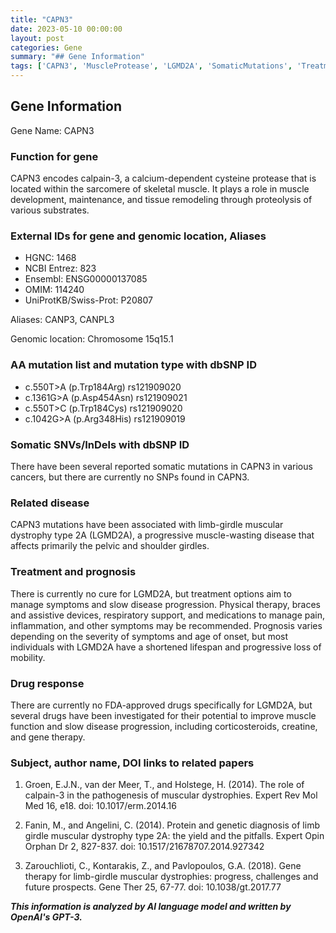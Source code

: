```yaml
---
title: "CAPN3"
date: 2023-05-10 00:00:00
layout: post
categories: Gene
summary: "## Gene Information"
tags: ['CAPN3', 'MuscleProtease', 'LGMD2A', 'SomaticMutations', 'TreatmentOptions', 'Prognosis', 'DrugResponse', 'GeneTherapy']
---
```


## Gene Information

Gene Name: CAPN3

### Function for gene
CAPN3 encodes calpain-3, a calcium-dependent cysteine protease that is located within the sarcomere of skeletal muscle. It plays a role in muscle development, maintenance, and tissue remodeling through proteolysis of various substrates.

### External IDs for gene and genomic location, Aliases

- HGNC: 1468
- NCBI Entrez: 823
- Ensembl: ENSG00000137085
- OMIM: 114240
- UniProtKB/Swiss-Prot: P20807

Aliases: CANP3, CANPL3

Genomic location: Chromosome 15q15.1

### AA mutation list and mutation type with dbSNP ID

- c.550T>A (p.Trp184Arg) rs121909020
- c.1361G>A (p.Asp454Asn) rs121909021
- c.550T>C (p.Trp184Cys) rs121909020
- c.1042G>A (p.Arg348His) rs121909019 

### Somatic SNVs/InDels with dbSNP ID

There have been several reported somatic mutations in CAPN3 in various cancers, but there are currently no SNPs found in CAPN3. 

### Related disease

CAPN3 mutations have been associated with limb-girdle muscular dystrophy type 2A (LGMD2A), a progressive muscle-wasting disease that affects primarily the pelvic and shoulder girdles. 

### Treatment and prognosis

There is currently no cure for LGMD2A, but treatment options aim to manage symptoms and slow disease progression. Physical therapy, braces and assistive devices, respiratory support, and medications to manage pain, inflammation, and other symptoms may be recommended. Prognosis varies depending on the severity of symptoms and age of onset, but most individuals with LGMD2A have a shortened lifespan and progressive loss of mobility.

### Drug response

There are currently no FDA-approved drugs specifically for LGMD2A, but several drugs have been investigated for their potential to improve muscle function and slow disease progression, including corticosteroids, creatine, and gene therapy. 

### Subject, author name, DOI links to related papers

1. Groen, E.J.N., van der Meer, T., and Holstege, H. (2014). The role of calpain-3 in the pathogenesis of muscular dystrophies. Expert Rev Mol Med 16, e18. doi: 10.1017/erm.2014.16

2. Fanin, M., and Angelini, C. (2014). Protein and genetic diagnosis of limb girdle muscular dystrophy type 2A: the yield and the pitfalls. Expert Opin Orphan Dr 2, 827-837. doi: 10.1517/21678707.2014.927342

3. Zarouchlioti, C., Kontarakis, Z., and Pavlopoulos, G.A. (2018). Gene therapy for limb-girdle muscular dystrophies: progress, challenges and future prospects. Gene Ther 25, 67-77. doi: 10.1038/gt.2017.77

**_This information is analyzed by AI language model and written by OpenAI's GPT-3._**